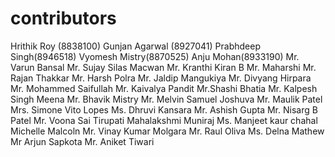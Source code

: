 # contributors
Hrithik Roy (8838100)
Gunjan Agarwal (8927041)
Prabhdeep Singh(8946518)
Vyomesh Mistry(8870525)
Anju Mohan(8933190)
Mr. Varun Bansal
Mr. Sujay Silas Macwan
Mr. Kranthi Kiran B
Mr. Maharshi
Mr. Rajan Thakkar
Mr. Harsh Polra
Mr. Jaldip Mangukiya
Mr. Divyang Hirpara
Mr. Mohammed Saifullah
Mr. Kaivalya Pandit
Mr.Shashi Bhatia
Mr. Kalpesh Singh Meena
Mr. Bhavik Mistry
Mr. Melvin Samuel Joshuva
Mr. Maulik Patel
Mrs. Simone Vito Lopes
Ms. Dhruvi Kansara
Mr. Ashish Gupta
Mr. Nisarg B Patel 
Mr. Voona Sai Tirupati
Mahalakshmi Muniraj
Ms. Manjeet kaur chahal
Michelle Malcoln
Mr. Vinay Kumar Molgara
Mr. Raul Oliva
Ms. Delna Mathew
Mr Arjun Sapkota
Mr. Aniket Tiwari
